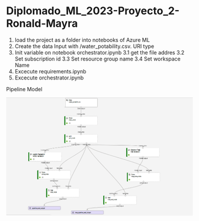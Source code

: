 # Diplomado_ML_2023-Proyecto_2-Ronald-Mayra

1. load the project as a folder into notebooks of Azure ML
2. Create the data Input with /water_potability.csv. URI type
3. Init variable on notebook orchestrator.ipynb
   3.1 get the file addres
   3.2 Set subscription id
   3.3 Set resource group name
   3.4 Set  workspace Name
4. Excecute requirements.ipynb
5. Excecute orchestrator.ipynb

Pipeline Model

![Alt text](image.png)